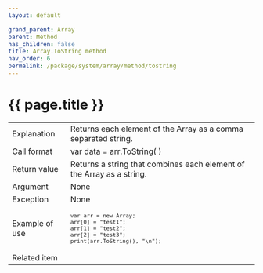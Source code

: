 ```yaml
---
layout: default

grand_parent: Array
parent: Method
has_children: false
title: Array.ToString method
nav_order: 6
permalink: /package/system/array/method/tostring
---
```

# {{ page.title }}


<table>
  <tr>
    <td>Explanation</td>
    <td colspan="2">Returns each element of the Array as a comma separated string.</td>
  </tr>
  <tr>
    <td>Call format</td>
    <td colspan="2">var data = arr.ToString( )</td>
  </tr>
  <tr>
    <td>Return value</td>
    <td colspan="2">Returns a string that combines each element of the Array as a string.</td>
  </tr>  
  <tr>
    <td>Argument</td>
    <td colspan="2">None</td>
<tr>
  </tr>
    <td>Exception</td>
    <td colspan="2">None</td>
  </tr>
  <tr>
    <td>Example of use</td>
    <td colspan="2"><code><pre>var arr = new Array;
arr[0] = "test1";
arr[1] = "test2";
arr[2] = "test3";
print(arr.ToString(), "\n");</pre></code></td>
  </tr>
  <tr>
    <td>Related item</td>
    <td colspan="2"></td>
  </tr>
</table>




